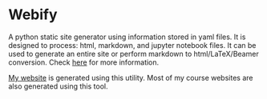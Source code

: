 # Webify

A python static site generator using information stored in yaml files.  It is
designed to process: html, markdown, and jupyter notebook files.  It can be
used to generate an entire site or perform markdown to html/LaTeX/Beamer conversion.  Check [here](http://vclab.science.uoit.ca/webify-manual/introduction.html) for more information.

[My website](http://faculty.uoit.ca/qureshi) is generated using this utility.  Most of my course websites are
also generated using this tool.


